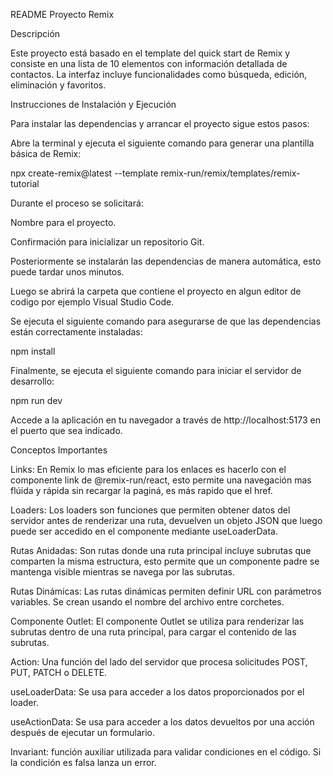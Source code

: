 README Proyecto Remix

Descripción

Este proyecto está basado en el template del quick start de Remix y consiste en una lista de 10 elementos con información detallada de contactos. La interfaz incluye funcionalidades como búsqueda, edición, eliminación y favoritos.

Instrucciones de Instalación y Ejecución

Para instalar las dependencias y arrancar el proyecto sigue estos pasos:

Abre la terminal y ejecuta el siguiente comando para generar una plantilla básica de Remix:

npx create-remix@latest --template remix-run/remix/templates/remix-tutorial

Durante el proceso se solicitará:

Nombre para el proyecto.

Confirmación para inicializar un repositorio Git.

Posteriormente se instalarán las dependencias de manera automática, esto puede tardar unos minutos.

Luego se abrirá la carpeta que contiene el proyecto en algun editor de codigo por ejemplo Visual Studio Code.

Se ejecuta el siguiente comando para asegurarse de que las dependencias están correctamente instaladas:

npm install

Finalmente, se ejecuta el siguiente comando para iniciar el servidor de desarrollo:

npm run dev

Accede a la aplicación en tu navegador a través de http://localhost:5173  en el puerto que sea indicado.


Conceptos Importantes

Links:
En Remix lo mas eficiente para los enlaces es hacerlo con el componente link de @remix-run/react, esto permite una navegación mas flúida y rápida sin recargar la paginá, es más rapido que el href.

Loaders:
Los loaders son funciones que permiten obtener datos del servidor antes de renderizar una ruta, devuelven un objeto JSON que luego puede ser accedido en el componente mediante useLoaderData.

Rutas Anidadas:
Son rutas donde una ruta principal incluye subrutas que comparten la misma estructura, esto permite que un componente padre se mantenga visible mientras se navega por las subrutas.

Rutas Dinámicas:
Las rutas dinámicas permiten definir URL con parámetros variables. Se crean usando el nombre del archivo entre corchetes.

Componente Outlet:
El componente Outlet se utiliza para renderizar las subrutas dentro de una ruta principal, para cargar el contenido de las subrutas.

Action:
 Una función del lado del servidor que procesa solicitudes POST, PUT, PATCH o DELETE.

useLoaderData:
Se usa para acceder a los datos proporcionados por el loader.

useActionData:
Se usa para acceder a los datos devueltos por una acción después de ejecutar un formulario.

Invariant:
función auxiliar utilizada para validar condiciones en el código. Si la condición es falsa lanza un error.
